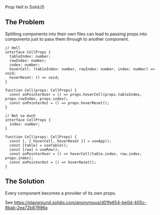 Prop Hell in SolidJS

## The Problem

Splitting components into their own files can lead to passing props into components just to pass them through to another component.

```tsx
// Hell
interface CellProps {
  tableIndex: number;
  rowIndex: number;
  index: number;
  hoverCell: (tableIndex: number, rowIndex: number, index: number) => void;
  hoverReset: () => void;
}

function Cell(props: CellProps) {
  const onPointerOver = () => props.hoverCell(props.tableIndex, props.rowIndex, props.index);
  const onPointerOut = () => props.hoverReset();
}
```

```tsx
// Not so much
interface CellProps {
  index: number;
}

function Cell(props: CellProps) {
  const [, { hoverCell, hoverReset }] = useApp();
  const [table] = useTable();
  const [row] = useRow();
  const onPointerOver = () => hoverCell(table.index, row.index, props.index);
  const onPointerOut = () => hoverReset();
}
```

## The Solution

Every component becomes a provider of its own props.

See https://playground.solidjs.com/anonymous/d01fe654-be0d-405c-8bab-2ea72b87996a

